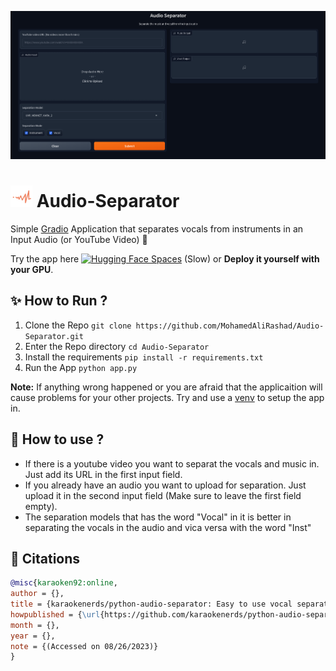 ![audio_sep](https://github.com/MohamedAliRashad/Audio-Separator/blob/main/audio_sep.png)

# <img src = "https://github.com/MohamedAliRashad/Audio-Separator/blob/main/audiomack.svg" alt="Audio Separator" width="35"/> Audio-Separator
Simple [Gradio](https://www.gradio.app/) Application that separates vocals from instruments in an Input Audio (or YouTube Video) 🤠

Try the app here [![Hugging Face Spaces](https://img.shields.io/badge/%F0%9F%A4%97%20Hugging%20Face-Spaces-blue)](https://huggingface.co/spaces/MohamedRashad/Audio-Separator) (Slow) or **Deploy it yourself with your GPU**.

## ✨ How to Run ?
1. Clone the Repo `git clone https://github.com/MohamedAliRashad/Audio-Separator.git`
1. Enter the Repo directory `cd Audio-Separator`
1. Install the requirements `pip install -r requirements.txt`
1. Run the App `python app.py`

**Note:** If anything wrong happened or you are afraid that the applicaition will cause problems for your other projects.
Try and use a [venv](https://www.freecodecamp.org/news/how-to-setup-virtual-environments-in-python/) to setup the app in.

## 👷 How to use ?
- If there is a youtube video you want to separat the vocals and music in. Just add its URL in the first input field.
- If you already have an audio you want to upload for separation. Just upload it in the second input field (Make sure to leave the first field empty).
- The separation models that has the word "Vocal" in it is better in separating the vocals in the audio and vica versa with the word "Inst"

## 📓 Citations
```bibtex
@misc{karaoken92:online,
author = {},
title = {karaokenerds/python-audio-separator: Easy to use vocal separation on CLI or as a python package, using the amazing MDX-Net models from UVR trained by @Anjok07},
howpublished = {\url{https://github.com/karaokenerds/python-audio-separator}},
month = {},
year = {},
note = {(Accessed on 08/26/2023)}
}
```

